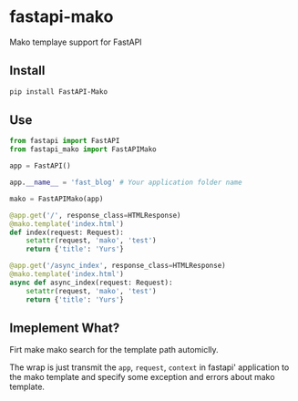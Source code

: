 # fastapi-mako
Mako templaye support for FastAPI

## Install 
```bash
pip install FastAPI-Mako
```

## Use

```python
from fastapi import FastAPI
from fastapi_mako import FastAPIMako

app = FastAPI()

app.__name__ = 'fast_blog' # Your application folder name

mako = FastAPIMako(app)

@app.get('/', response_class=HTMLResponse)
@mako.template('index.html')
def index(request: Request):
    setattr(request, 'mako', 'test')
    return {'title': 'Yurs'}

@app.get('/async_index', response_class=HTMLResponse)
@mako.template('index.html')
async def async_index(request: Request):
    setattr(request, 'mako', 'test')
    return {'title': 'Yurs'}
```

## Imeplement What?
Firt make mako search for the template path automiclly.

The wrap is just transmit the `app`, `request`, `context` in fastapi' application to the mako template and specify some exception and errors about mako template.